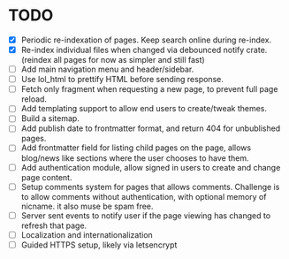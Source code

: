 # TODO

- [x] Periodic re-indexation of pages. Keep search online during re-index.
- [x] Re-index individual files when changed via debounced notify crate.
      (reindex all pages for now as simpler and still fast)
- [ ] Add main navigation menu and header/sidebar.
- [ ] Use lol_html to prettify HTML before sending response.
- [ ] Fetch only fragment when requesting a new page, to prevent full page
      reload.
- [ ] Add templating support to allow end users to create/tweak themes.
- [ ] Build a sitemap.
- [ ] Add publish date to frontmatter format, and return 404 for unbublished
      pages.
- [ ] Add frontmatter field for listing child pages on the page, allows
      blog/news like sections where the user chooses to have them.
- [ ] Add authentication module, allow signed in users to create and change page
      content.
- [ ] Setup comments system for pages that allows comments. Challenge is to
      allow comments without authentication, with optional memory of nicname.
      it also muse be spam free.
- [ ] Server sent events to notify user if the page viewing has changed to
      refresh that page.
- [ ] Localization and internationalization
- [ ] Guided HTTPS setup, likely via letsencrypt
